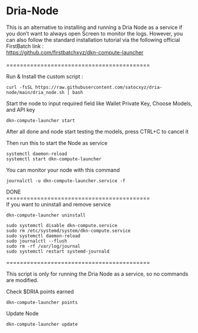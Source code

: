 # Dria-Node

This is an alternative to installing and running a Dria Node as a service if you don’t want to always open Screen to monitor the logs. However, you can also follow the standard installation tutorial via the following official FirstBatch link :<br> 
https://github.com/firstbatchxyz/dkn-compute-launcher
<br><br>
==========================================<br>

Run & Install the custom script :<br>
```
curl -fsSL https://raw.githubusercontent.com/satocxyz/dria-node/main/dria_node.sh | bash
```

Start the node to input required field like Wallet Private Key, Choose Models, and API key

```
dkn-compute-launcher start
```

After all done and node start testing the models, press CTRL+C to cancel it

Then run this to start the Node as service
```
systemctl daemon-reload
systemctl start dkn-compute-launcher
```

You can monitor your node with this command
```
journalctl -u dkn-compute-launcher.service -f
```

DONE
<br>
==========================================<br>
If you want to uninstall and remove service
```
dkn-compute-launcher uninstall
```

```
sudo systemctl disable dkn-compute.service
sudo rm /etc/systemd/system/dkn-compute.service
sudo systemctl daemon-reload
sudo journalctl --flush
sudo rm -rf /var/log/journal
sudo systemctl restart systemd-journald
```
==========================================<br>

This script is only for running the Dria Node as a service, so no commands are modified.

Check $DRIA points earned
```
dkn-compute-launcher points
```

Update Node
```
dkn-compute-launcher update
```
